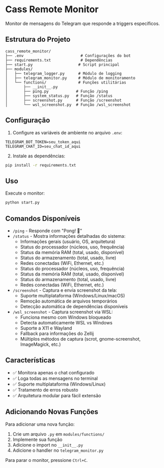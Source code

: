 # Cass Remote Monitor

Monitor de mensagens do Telegram que responde a triggers específicos.

## Estrutura do Projeto

```
cass_remote_monitor/
├── .env                         # Configurações do bot
├── requirements.txt             # Dependências
├── start.py                    # Script principal
├── modules/
│   ├── telegram_logger.py      # Módulo de logging
│   ├── telegram_monitor.py     # Módulo de monitoramento
│   └── functions/              # Funções utilitárias
│       ├── __init__.py
│       ├── ping.py            # Função /ping
│       ├── system_status.py   # Função /status
│       ├── screenshot.py      # Função /screenshot
│       └── wsl_screenshot.py  # Função /wsl_screenshot
```

## Configuração

1. Configure as variáveis de ambiente no arquivo `.env`:
```env
TELEGRAM_BOT_TOKEN=seu_token_aqui
TELEGRAM_CHAT_ID=seu_chat_id_aqui
```

2. Instale as dependências:
```bash
pip install -r requirements.txt
```

## Uso

Execute o monitor:
```bash
python start.py
```

## Comandos Disponíveis

- `/ping` - Responde com "Pong! 🏓"
- `/status` - Mostra informações detalhadas do sistema:
  - Informações gerais (usuário, OS, arquitetura)
  - Status do processador (núcleos, uso, frequência)
  - Status da memória RAM (total, usado, disponível)
  - Status do armazenamento (total, usado, livre)
  - Redes conectadas (WiFi, Ethernet, etc.)
  - Status do processador (núcleos, uso, frequência)
  - Status da memória RAM (total, usado, disponível)
  - Status do armazenamento (total, usado, livre)
  - Redes conectadas (WiFi, Ethernet, etc.)
- `/screenshot` - Captura e envia screenshot da tela:
  - Suporte multiplataforma (Windows/Linux/macOS)
  - Remoção automática de arquivos temporários
  - Detecção automática de dependências disponíveis
- `/wsl_screenshot` - Captura screenshot via WSL:
  - Funciona mesmo com Windows bloqueado
  - Detecta automaticamente WSL vs Windows
  - Suporte a X11 e Wayland
  - Fallback para informações do Zellij
  - Múltiplos métodos de captura (scrot, gnome-screenshot, ImageMagick, etc.)

## Características

- ✅ Monitora apenas o chat configurado
- ✅ Loga todas as mensagens no terminal
- ✅ Suporte multiplataforma (Windows/Linux)
- ✅ Tratamento de erros robusto
- ✅ Arquitetura modular para fácil extensão

## Adicionando Novas Funções

Para adicionar uma nova função:

1. Crie um arquivo `.py` em `modules/functions/`
2. Implemente sua função
3. Adicione o import no `__init__.py`
4. Adicione o handler no `telegram_monitor.py`

Para parar o monitor, pressione `Ctrl+C`.